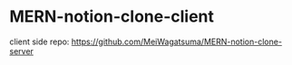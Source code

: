 # MERN-notion-clone-client

client side repo:
https://github.com/MeiWagatsuma/MERN-notion-clone-server

